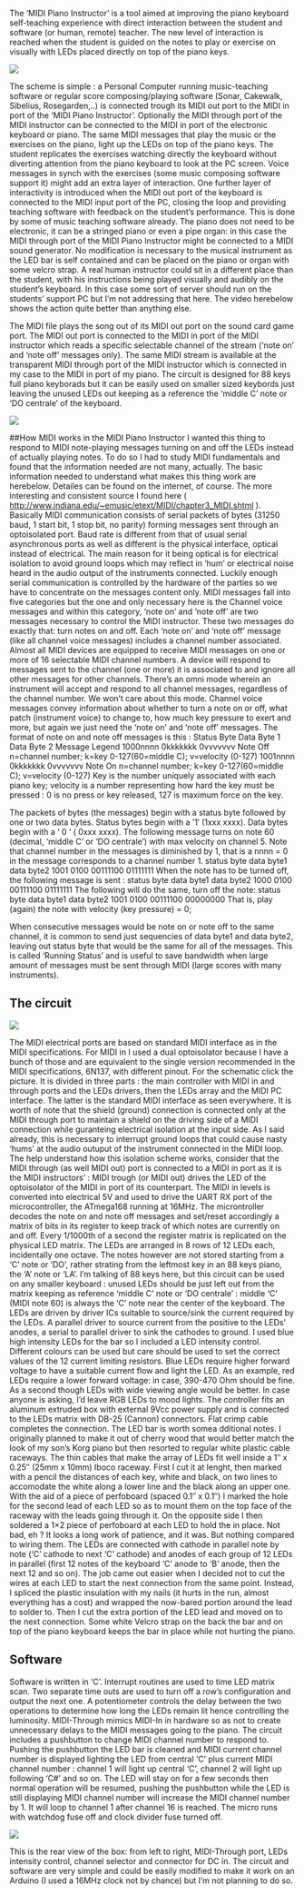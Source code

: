 The ‘MIDI Piano Instructor’ is a tool aimed at improving the piano keyboard self-teaching experience with direct interaction between the student and software (or human, remote) teacher.
The new level of interaction is reached when the student is guided on the notes to play or exercise on visually with LEDs placed directly on top of the piano keys.

![](/Images/1.jpg)

The scheme is simple : a Personal Computer running music-teaching software or regular score composing/playing software (Sonar, Cakewalk, Sibelius, Rosegarden,..) is connected trough its MIDI out port to the MIDI in port of the ‘MIDI Piano Instructor’. Optionally the MIDI through port of the MIDI instructor can be connected to the MIDI in port of the electronic keyboard or piano. The same MIDI messages that play the music or the exercises on the piano, light up the LEDs on top of the piano keys. The student replicates the exercises watching directly the keyboard without diverting attention from the piano keyboard to look at the PC screen. Voice messages in synch with the exercises (some music composing software support it) might add an extra layer of interaction.
One further layer of interactivity is introduced when the MIDI out port of the keyboard is connected to the MIDI input port of the PC, closing the loop and providing teaching software with feedback on the student’s performance. This is done by some of music teaching software already.
The piano does not need to be electronic, it can be a stringed piano or even a pipe organ:  in this case the MIDI through port of the MIDI Piano Instructor might be connected to a MIDI sound generator.
No modification is necessary to the musical instrument as the LED bar is self contained and can be placed on the piano or organ with some velcro strap.
A real human instructor could sit in a different place than the student, with his instructions being played visually and audibly on the student’s keyboard. In this case some sort of server should run on the students’ support PC but I’m not addressing that here.
The video herebelow shows the action quite better than anything else.

The MIDI file plays the song out of its MIDI out port on the sound card game port. The MIDI out port is connected to the MIDI in port of the MIDI instructor which reads a specific selectable channel of the stream (‘note on’ and ‘note off’ messages only). The same MIDI stream is available at the transparent MIDI through port of the MIDI instructor which is connected in my case to the MIDI in port of my piano.
The circuit is designed for 88 keys full piano keyborads but it can be easily used on smaller sized keybords just leaving the unused LEDs out keeping as a reference the ‘middle C’ note or ‘DO centrale’ of the keyboard.

![](/Images/2.jpg)

##How MIDI works in the MIDI Piano Instructor
I wanted this thing to respond to MIDI note-playing messages turning on and off the LEDs instead of actually playing notes.
To do so I had to study MIDI fundamentals and found that the information needed are not many, actually. The basic information needed to understand what makes this thing work are herebelow. Detailes can be found on the internet, of course. The more interesting and consistent source I found here ( http://www.indiana.edu/~emusic/etext/MIDI/chapter3_MIDI.shtml ).
Basically MIDI communication consists of serial packets of bytes (31250 baud, 1 start bit, 1 stop bit, no parity) forming messages sent through an optoisolated port.
Baud rate is different from that of usual serial asynchronous ports as well as different is the physical interface, optical instead of electrical. The main reason for it being optical is for electrical isolation to avoid ground loops which may reflect in ‘hum’ or electrical noise heard in the audio output of the instruments connected. Luckily enough serial communication is controlled by the hardware of the parties so we have to concentrate on the messages content only.
MIDI messages fall into five categories but the one and only necessary here is the Channel voice messages and within this category, ‘note on’ and ‘note off’ are two messages necessary to control the MIDI instructor. These two messages do exactly that: turn notes on and off.
Each ‘note on’ and ‘note off’ message (like all channel voice messages) includes a channel number associated. Almost all MIDI devices are equipped to receive MIDI messages on one or more of 16 selectable MIDI channel numbers. A device will respond to messages sent to the channel (one or more)  it is associated to and ignore all other messages for other channels. There’s an omni mode wherein an instrument will accept and respond to all channel messages, regardless of the channel number. We won’t care about this mode.
Channel voice messages convey information about whether to turn a note on or off, what patch (instrument voice) to change to, how much key pressure to exert and more, but again we just need the ‘note on’ and ‘note off’ messages.
The format of note on and note off messages is this :
Status Byte	Data Byte 1	Data Byte 2	Message	Legend
1000nnnn	0kkkkkkk	0vvvvvvv	Note Off	n=channel number;  k=key 0-127(60=middle C); v=velocity (0-127)
1001nnnn	0kkkkkkk	0vvvvvvv	Note On	n=channel number;  k=key 0-127(60=middle C); v=velocity (0-127)
Key is the number uniquely associated with each piano key; velocity is a number representing how hard the key must be pressed : 0 is no press or key released, 127 is maximum force on the key.

The packets of bytes (the messages) begin with a status byte followed by one or two data bytes.
Status bytes begin with a ’1′ (1xxx xxxx).
Data bytes begin with a ‘ 0 ‘ ( 0xxx xxxx).
The following message turns on note 60 (decimal, ‘middle C’ or ‘DO centrale’) with max velocity on channel 5. Note that channel number in the messages is diminished by 1, that is a nnnn = 0 in the message corresponds to a channel number 1.
status byte	data byte1	data byte2
1001 0100	00111100	01111111
When the note has to be turned off, the following message is sent :
status byte	data byte1	data byte2
1000 0100	00111100	01111111
The following will do the same, turn off the note:
status byte	data byte1	data byte2
1001 0100	00111100	00000000
That is, play (again) the note with velocity (key pressure) = 0;

When consecutive messages would be note on or note off to the same channel, it is common to send just sequencies of data byte1 and data byte2, leaving out status byte that would be the same for all of the messages. This is called ‘Running Status’ and is useful to save bandwidth when large amount of messages must be sent through MIDI (large scores with many instruments).

## The circuit

![](/Images/3.jpg)

The MIDI electrical ports are based on standard MIDI interface as in the MIDI specifications. For MIDI in I used a dual optoisolator because I have a bunch of those and are equivalent to the single version recommended in the MIDI specifications, 6N137, with different pinout.
For the schematic click the picture. It is divided in three parts : the main controller with MIDI in and through ports and the LEDs drivers, then the LEDs array and the MIDI PC interface. The latter is the standard MIDI interface as seen everywhere.
It is worth of note that the shield (ground) connection is connected only at the MIDI through port to maintain a shield on the driving side of a MIDI connection while guranteing electrical isolation at the input side. As I said already, this is necessary to interrupt ground loops that could cause nasty ‘hums’ at the audio outuput of the instrument connected in the MIDI loop.
The help understand how this isolation scheme works, consider that the MIDI through (as well MIDI out) port is connected to a MIDI in port as it is the MIDI instructors’ : MIDI trough (or MIDI out) drives the LED of the optoisolator of the MIDI in port of its counterpart.
The MIDI in levels is converted into electrical 5V and used to drive the UART RX port of the microcontroller, the ATmega168 running at 16MHz.
The microntroller decodes the note on and note off messages and set/reset accordingly a matrix of bits in its register to keep track of which notes are currently on and off. Every 1/1000th of a second the register matrix is replicated on the physical LED matrix.
The LEDs are arranged in 8 rows of 12 LEDs each, incidentally one octave. The notes however are not stored starting from a ‘C’ note or ‘DO’, rather strating from the leftmost key in an 88 keys piano, the ‘A’ note or  ‘LA’.
I’m talking of 88 keys here, but this circuit can be used on any smaller keyboard : unused LEDs should be just left out from the matrix keeping as reference ‘middle C’ note or ‘DO centrale’ : middle ‘C’ (MIDI note 60) is always the ‘C’ note near the center of the keyboard.
The LEDs are driven by driver ICs suitable to source/sink the current required by the LEDs. A parallel driver to source current from the positive to the LEDs’ anodes, a serial to parallel driver to sink the cathodes to ground.
I used blue high intensity LEDs for the bar so I included a LED intensity control. Different colours can be used but care should be used to set the correct values of the 12 current limiting resistors. Blue LEDs require higher forward voltage to have a suitable current flow and light the LED. As an example, red LEDs require a lower forward voltage: in case, 390-470 Ohm should be fine. As a second though LEDs with wide viewing angle would be better.
In case anyone is asking, I’d leave RGB LEDs to mood lights.
The controller fits an aluminum extruded box with external 9Vcc power supply and is connected to the LEDs matrix with DB-25 (Cannon) connectors. Flat crimp cable completes the connection.
The LED bar is worth somea dditional notes.
I originally planned to make it out of cherry wood that would better match the look of my son’s Korg piano but then resorted to regular white plastic cable raceways. The thin cables that make the array of LEDs fit well inside a 1″ x 0.25″ (25mm x 10mm) Iboco raceway.
First I cut it at lenght, then marked with a pencil the distances of each key, white and black, on two lines to accomodate the white along a lower line and the black along an upper one.
With the aid of a piece of  perfoboard (spaced 0.1″ x 0.1″) I marked the hole for the second lead of each LED so as to mount them on the top face of the raceway with the leads going through it. On the opposite side I then soldered a 1×2 piece of perfoboard at each LED to hold the in place. Not bad, eh ? It looks a long work of patience, and it was.
But nothing compared to wiring them.
The LEDs are connected with cathode in parallel note by note (‘C’ cathode to next ‘C’ cathode) and anodes of each group of 12 LEDs in parallel (first 12 notes of the keyboard ‘C’ anode to ‘B’ anode, then the next 12 and so on).
The job came out easier when I decided not to cut the wires at each LED to start the next connection from the same point. Instead, I spliced the plastic insulation with my nails (it hurts in the run, almost everything has a cost) and wrapped the now-bared portion around the lead to solder to. Then I cut the extra portion of the LED lead and moved on to the next connection.
Some white Velcro strap on the back the bar and on top of the piano keyboard keeps the bar in place while not hurting the piano.

## Software

Software is written in ‘C’. Interrupt routines are used to time LED matrix scan.
Two separate time outs are used to turn off a row’s configuration and output the next one. A potentiometer controls the delay between the two operations to determine how long the LEDs remain lit hence controlling the luminosity.
MIDI-Through mimics MIDI-In in hardware so as not to create unnecessary delays to the MIDI messages going to the piano.
The circuit includes a pushbutton to change MIDI channel number to respond to. Pushing the pushbutton the LED bar is cleaned and MIDI current channel number is displayed lighting the LED from central ‘C’ plus current MIDI channel number : channel 1 will light up central ‘C’, channel 2 will light up following ‘C#’ and so on.
The LED will stay on for a few seconds then normal operation will be resumed, pushing the pushbutton while the LED is still displaying MIDI channel number will increase the MIDI channel number by 1. It will loop to channel 1 after channel 16 is reached.
The micro runs with watchdog fuse off and clock divider fuse turned off.

![](/Images/4.jpg)

This is the rear view of the box: from left to right, MIDI-Through port, LEDs intensity control, channel selector and connector for DC in.
The circuit and software are very simple and could be easily modified to make it work on an Arduino (I used a 16MHz clock not by chance) but I’m not planning to do so.

